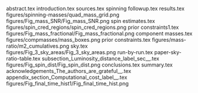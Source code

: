 abstract.tex
introduction.tex
sources.tex
spinning followup.tex
results.tex
figures/spinning-masses/quad_mass_grid.png
figures/Fig_mass_SNR/Fig_mass_SNR.png
spin estimates.tex
figures/spin_cred_regions/spin_cred_regions.png
prior constraints1.tex
figures/Fig_mass_fractional/Fig_mass_fractional.png
component masses.tex
figures/compmasses/mass_boxes.png
prior constraints.tex
figures/mass-ratio/m2_cumulatives.png
sky.tex
figures/Fig_3_sky_areas/Fig_3_sky_areas.png
run-by-run.tex
paper-sky-ratio-table.tex
subsection_Luminosity_distance_label_sec__.tex
figures/Fig_spin_dist/Fig_spin_dist.png
conclusions.tex
summary.tex
acknowledgements_The_authors_are_grateful__.tex
appendix_section_Computational_cost_label__.tex
figures/Fig_final_time_hist1/Fig_final_time_hist.png
    
  
  
  
